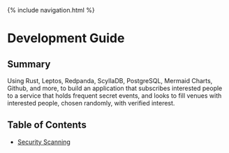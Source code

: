 {% include navigation.html %}

# Development Guide

## Summary

Using Rust, Leptos, Redpanda, ScyllaDB, PostgreSQL, Mermaid Charts, Github, and more, to build an application that subscribes interested people to a service that holds frequent secret events, and looks to fill venues with interested people, chosen randomly, with verified interest.

## Table of Contents

- [Security Scanning](./security-scanning.md)